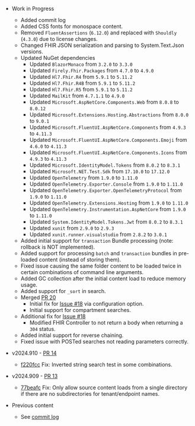 * Work in Progress
    * Added commit log
    * Added CSS fonts for monospace content.
    * Removed `FluentAssertions` (`6.12.0`) and replaced with `Shouldly` (`4.3.0`) due to license changes.
    * Changed FHIR JSON serialization and parsing to System.Text.Json versions.
    * Updated NuGet dependencies
        * Updated `BlazorMonaco` from `3.2.0` to `3.3.0`
        * Updated `Firely.Fhir.Packages` from `4.7.0` to `4.9.0`
        * Updated `Hl7.Fhir.R4` from `5.9.1` to `5.11.2`
        * Updated `Hl7.Fhir.R4B` from `5.9.1` to `5.11.2`
        * Updated `Hl7.Fhir.R5` from `5.9.1` to `5.11.2`
        * Updated `MailKit` from `4.7.1.1` to `4.9.0`
        * Updated `Microsoft.AspNetCore.Components.Web` from `8.0.8` to `8.0.12`
        * Updated `Microsoft.Extensions.Hosting.Abstractions` from `8.0.0` to `9.0.1`
        * Updated `Microsoft.FluentUI.AspNetCore.Components` from `4.9.3` to `4.11.3`
        * Updated `Microsoft.FluentUI.AspNetCore.Components.Emoji` from `4.6.0` to `4.11.3`
        * Updated `Microsoft.FluentUI.AspNetCore.Components.Icons` from `4.9.3` to `4.11.3`
        * Updated `Microsoft.IdentityModel.Tokens` from `8.0.2` to `8.3.1`
        * Updated `Microsoft.NET.Test.Sdk` from `17.10.0` to `17.12.0`
        * Updated `OpenTelemetry` from `1.9.0` to `1.11.0`
        * Updated `OpenTelemetry.Exporter.Console` from `1.9.0` to `1.11.0`
        * Updated `OpenTelemetry.Exporter.OpenTelemetryProtocol` from `1.9.0` to `1.11.0`
        * Updated `OpenTelemetry.Extensions.Hosting` from `1.9.0` to `1.11.0`
        * Updated `OpenTelemetry.Instrumentation.AspNetCore` from `1.9.0` to `1.11.0`
        * Updated `System.IdentityModel.Tokens.Jwt` from `8.0.2` to `8.3.1`
        * Updated `xunit` from `2.9.0` to `2.9.3`
        * Updated `xunit.runner.visualstudio` from `2.8.2` to `3.0.1`
    * Added initial support for `transaction` Bundle processing (note: rollback is NOT implemented).
    * Added support for processing `batch` and `transaction` bundles in pre-loaded content (instead of storing them).
    * Fixed issue causing the same folder content to be loaded twice in certain combinations of command line arguments.
    * Added GC collection after the initial content load to reduce memory usage.
    * Added support for `_sort` in search.
    * Merged [PR 20](https://github.com/FHIR/fhir-candle/commit/d8d7645e1b11ac918361238537f10135cc9ce5ab)
        * Initial fix for [Issue #18](https://github.com/FHIR/fhir-candle/issues/18) via configuration option.
        * Initial support for compartment searches.
    * Additional fix for [Issue #18](https://github.com/FHIR/fhir-candle/issues/18)
        * Modified FHIR Controller to not return a body when returning a `304` status.
    * Added initial support for reverse chaining.
    * Fixed issue with POSTed searches not reading parameters correctly.

* v2024.910 - [PR 14](https://github.com/FHIR/fhir-candle/commit/70a8b38a40649160b3711e9a5a7ad4307e8e9d9a)
    * [f220fcc](https://github.com/FHIR/fhir-candle/commit/f220fccc24647311d43fb7807d910cc1613f7f27) Fix: Inverted string search test in some combinations.
* v2024.909 - [PR 13](https://github.com/FHIR/fhir-candle/commit/31fbbecd122f38003d44d2ff2f284ed864a3ed96)
    * [77beafc](https://github.com/FHIR/fhir-candle/commit/77beafc36fbb1b5b80f76a27312032efe26aa729) Fix: Only allow source content loads from a single directory if there are no subdirectories for tenant/endpoint names.

* Previous content
    * See [commit log](https://github.com/FHIR/fhir-candle/commits/main/)
